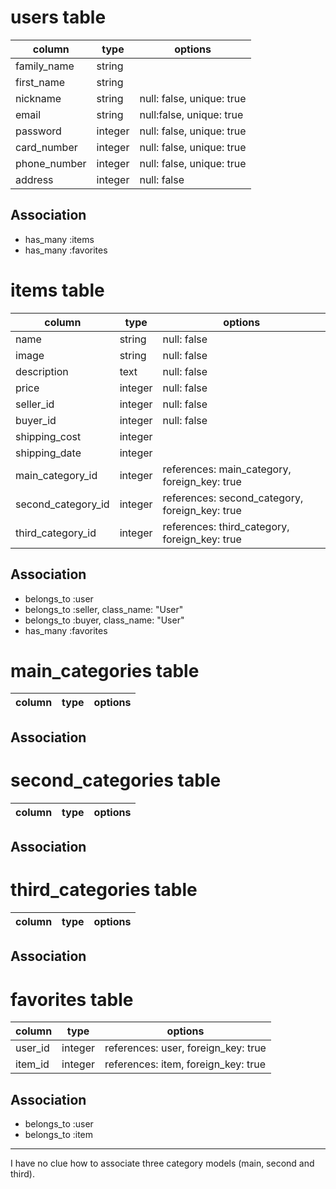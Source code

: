 # users table

|column|type|options|
|------|----|-------|
|family_name|string||
|first_name|string||
|nickname|string|null: false, unique: true|
|email|string|null:false, unique: true|
|password|integer|null: false, unique: true|
|card_number|integer|null: false, unique: true|
|phone_number|integer|null: false, unique: true|
|address|integer|null: false||

## Association
- has_many :items
- has_many :favorites


# items table

|column|type|options|
|------|----|-------|
|name|string|null: false|
|image|string|null: false|
|description|text|null: false|
|price|integer|null: false|
|seller_id|integer|null: false
|buyer_id|integer|null: false|
|shipping_cost|integer||
|shipping_date|integer||
|main_category_id|integer|references: main_category, foreign_key: true|
|second_category_id|integer|references: second_category, foreign_key: true|
|third_category_id|integer|references: third_category, foreign_key: true|

## Association
- belongs_to :user
- belongs_to :seller, class_name: "User"
- belongs_to :buyer, class_name: "User"
- has_many :favorites

# main_categories table

|column|type|options|
|------|----|-------|

## Association

# second_categories table

|column|type|options|
|------|----|-------|

## Association

# third_categories table

|column|type|options|
|------|----|-------|

## Association

# favorites table

|column|type|options|
|------|----|-------|
|user_id|integer|references: user, foreign_key: true|
|item_id|integer|references: item, foreign_key: true|

## Association
- belongs_to :user
- belongs_to :item

--------------------------

I have no clue how to associate three category models (main, second and third).
